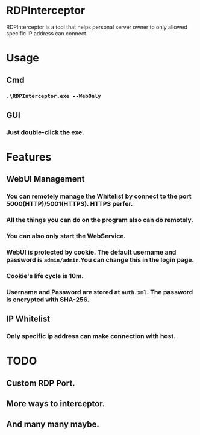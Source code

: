 # RDPInterceptor
RDPInterceptor is a tool that helps personal server owner to only allowed specific IP address can connect.

# Usage
## Cmd
### `.\RDPInterceptor.exe --WebOnly`

## GUI
### Just double-click the exe.

# Features
## WebUI Management
### You can remotely manage the Whitelist by connect to the port 5000(HTTP)/5001(HTTPS). HTTPS perfer.
### All the things you can do on the program also can do remotely.
### You can also only start the WebService.

### WebUI is protected by cookie. The default username and password is `admin/admin`.You can change this in the login page.
### Cookie's life cycle is 10m.
### Username and Password are stored at `auth.xml`. The password is encrypted with SHA-256.

## IP Whitelist
### Only specific ip address can make connection with host.

# TODO
## Custom RDP Port.
## More ways to interceptor.
## And many many maybe.
